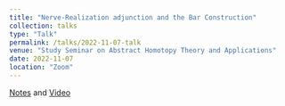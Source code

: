 ```yaml
---
title: "Nerve-Realization adjunction and the Bar Construction"
collection: talks
type: "Talk"
permalink: /talks/2022-11-07-talk
venue: "Study Seminar on Abstract Homotopy Theory and Applications"
date: 2022-11-07
location: "Zoom"
---
```


[Notes](https://drive.google.com/file/d/183TxU2vrP94UMjDy9bLxE3kmL7Bz2znT/view) and [Video](https://youtu.be/5A36vq1NfDc)
